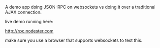 A demo app doing JSON-RPC on websockets vs doing it over a traditional AJAX connection.

live demo running here:

http://rpc.nodester.com

make sure you use a browser that supports websockets to test this.

